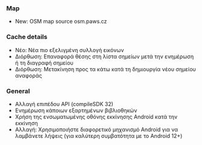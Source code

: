 ### Map
- New: OSM map source osm.paws.cz

### Cache details
- Νέο: Νέα πιο εξελιγμένη συλλογή εικόνων
- Διόρθωση: Επαναφορά θέσης στη λίστα σημείων μετά την ενημέρωση ή τη διαγραφή σημείου
- Διόρθωση: Μετακίνηση προς τα κάτω κατά τη δημιουργία νέου σημείου αναφοράς

### General
- Αλλαγή επιπέδου API (compileSDK 32)
- Ενημέρωση κάποιων εξαρτημένων βιβλιοθηκών
- Χρήση της ενσωματωμένης οθόνης εκκίνησης Android κατά την εκκίνηση
- Αλλαγή: Χρησιμοποιήστε διαφορετικό μηχανισμό Android για να λαμβάνετε λήψεις (για καλύτερη συμβατότητα με το Android 12+)
